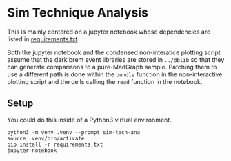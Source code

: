 # Sim Technique Analysis

This is mainly centered on a jupyter notebook whose dependencies are listed in [requirements.txt](requirements.txt).

Both the jupyter notebook and the condensed non-interatice plotting script assume that the dark brem event libraries
are stored in `../dblib` so that they can generate comparisons to a pure-MadGraph sample.
Patching them to use a different path is done within the `bundle` function in the non-interactive plotting script
and the cells calling the `read` function in the notebook.

## Setup
You could do this inside of a Python3 virtual environment.
```
python3 -m venv .venv --prompt sim-tech-ana
source .venv/bin/activate
pip install -r requirements.txt
jupyter-notebook
```
